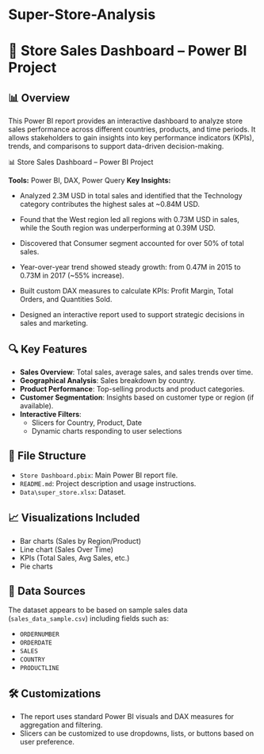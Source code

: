 # Super-Store-Analysis

# 🛒 Store Sales Dashboard – Power BI Project

## 📊 Overview
This Power BI report provides an interactive dashboard to analyze store sales performance across different countries, products, and time periods. It allows stakeholders to gain insights into key performance indicators (KPIs), trends, and comparisons to support data-driven decision-making.


📊 Store Sales Dashboard – Power BI Project

**Tools:** Power BI, DAX, Power Query
**Key Insights:**

- Analyzed 2.3M USD in total sales and identified that the Technology category contributes the highest sales at ~0.84M USD.

- Found that the West region led all regions with 0.73M USD in sales, while the South region was underperforming at 0.39M USD.

- Discovered that Consumer segment accounted for over 50% of total sales.

- Year-over-year trend showed steady growth: from 0.47M in 2015 to 0.73M in 2017 (~55% increase).

- Built custom DAX measures to calculate KPIs: Profit Margin, Total Orders, and Quantities Sold.

- Designed an interactive report used to support strategic decisions in sales and marketing.


## 🔍 Key Features
- **Sales Overview**: Total sales, average sales, and sales trends over time.
- **Geographical Analysis**: Sales breakdown by country.
- **Product Performance**: Top-selling products and product categories.
- **Customer Segmentation**: Insights based on customer type or region (if available).
- **Interactive Filters**:
  - Slicers for Country, Product, Date
  - Dynamic charts responding to user selections

## 📁 File Structure
- `Store Dashboard.pbix`: Main Power BI report file.
- `README.md`: Project description and usage instructions.
- `Data\super_store.xlsx`: Dataset.

## 📈 Visualizations Included
- Bar charts (Sales by Region/Product)
- Line chart (Sales Over Time)
- KPIs (Total Sales, Avg Sales, etc.)
- Pie charts

## 🧾 Data Sources
The dataset appears to be based on sample sales data (`sales_data_sample.csv`) including fields such as:
- `ORDERNUMBER`
- `ORDERDATE`
- `SALES`
- `COUNTRY`
- `PRODUCTLINE`

## 🛠️ Customizations
- The report uses standard Power BI visuals and DAX measures for aggregation and filtering.
- Slicers can be customized to use dropdowns, lists, or buttons based on user preference.


